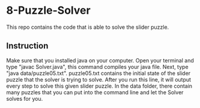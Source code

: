 # 8-Puzzle-Solver
This repo contains the code that is able to solve the slider puzzle.

## Instruction

Make sure that you installed java on your computer. Open your terminal and type "javac Solver.java", this command compiles your java file. Next, type "java data/puzzle05.txt". puzzle05.txt contains the initial state of the slider puzzle that the solver is trying to solve. After you run this line, it will output every step to solve this given slider puzzle. In the data folder, there contain many puzzles that you can put into the command line and let the Solver solves for you.
